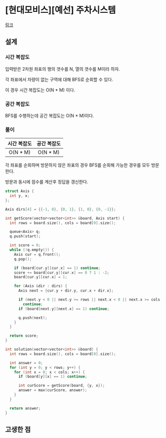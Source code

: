 # [현대모비스][예선] 주차시스템

[링크](https://level.goorm.io/exam/152115/%ED%98%84%EB%8C%80%EB%AA%A8%EB%B9%84%EC%8A%A4-%EC%98%88%EC%84%A0-%EC%A3%BC%EC%B0%A8%EC%8B%9C%EC%8A%A4%ED%85%9C/quiz/1)

## 설계

### 시간 복잡도

입력받은 2차원 좌표의 행의 갯수를 N, 열의 갯수를 M이라 하자.

각 좌표에서 차량이 없는 구역에 대해 BFS로 순회할 수 있다.

이 경우 시간 복잡도는 O(N \* M) 이다.

### 공간 복잡도

BFS를 수행하는데 공간 복잡도는 O(N \* M)이다.

### 풀이

| 시간 복잡도 | 공간 복잡도 |
| :---------: | :---------: |
|  O(N \* M)  |  O(N \* M)  |

각 좌표를 순회하며 방문하지 않은 좌표의 경우 BFS를 순회해 가능한 경우를 모두 방문한다.

방문과 동시에 점수를 계산후 정답을 갱신한다.

```cpp
struct Axis {
  int y, x;
};

Axis dirs[4] = {{-1, 0}, {0, 1}, {1, 0}, {0, -1}};

int getScore(vector<vector<int>> &board, Axis start) {
  int rows = board.size(), cols = board[0].size();

  queue<Axis> q;
  q.push(start);

  int score = 0;
  while (!q.empty()) {
    Axis cur = q.front();
    q.pop();

    if (board[cur.y][cur.x] == 1) continue;
    score += board[cur.y][cur.x] == 0 ? 1 : -2;
    board[cur.y][cur.x] = 1;

    for (Axis &dir : dirs) {
      Axis next = {cur.y + dir.y, cur.x + dir.x};

      if (next.y < 0 || next.y >= rows || next.x < 0 || next.x >= cols)
        continue;
      if (board[next.y][next.x] == 1) continue;

      q.push(next);
    }
  }

  return score;
}

int solution(vector<vector<int>> &board) {
  int rows = board.size(), cols = board[0].size();

  int answer = 0;
  for (int y = 0; y < rows; y++) {
    for (int x = 0; x < cols; x++) {
      if (board[y][x] == 1) continue;

      int curScore = getScore(board, {y, x});
      answer = max(curScore, answer);
    }
  }

  return answer;
}
```

## 고생한 점
